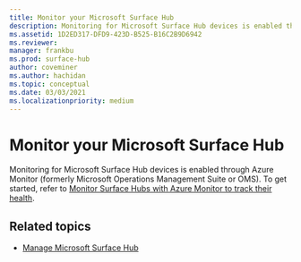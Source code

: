 ```yaml
---
title: Monitor your Microsoft Surface Hub
description: Monitoring for Microsoft Surface Hub devices is enabled through Azure Monitor.
ms.assetid: 1D2ED317-DFD9-423D-B525-B16C2B9D6942
ms.reviewer: 
manager: frankbu
ms.prod: surface-hub
author: coveminer
ms.author: hachidan
ms.topic: conceptual
ms.date: 03/03/2021
ms.localizationpriority: medium
---
```


# Monitor your Microsoft Surface Hub

Monitoring for Microsoft Surface Hub devices is enabled through Azure Monitor (formerly Microsoft Operations Management Suite or OMS). To get started, refer to [Monitor Surface Hubs with Azure Monitor to track their health](https://learn.microsoft.com/azure/azure-monitor/insights/surface-hubs).

## Related topics

- [Manage Microsoft Surface Hub](manage-surface-hub.md)
